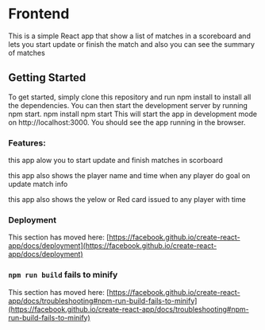 
# Frontend 
This is a simple React app that show a list of matches in a scoreboard and lets you start update or finish the match and also you can see the summary of matches 

## Getting Started
To get started, simply clone this repository and run npm install to install all the dependencies. You can then start the development server by running npm start.
npm install
npm start
This will start the app in development mode on http://localhost:3000. You should see the app running in the browser.

### Features:
this app alow you to start update and finish matches in scorboard

this app also shows the player name and time when any player do goal on update match info

this app also shows the yelow or Red card issued to any player with time 

### Deployment

This section has moved here: [https://facebook.github.io/create-react-app/docs/deployment](https://facebook.github.io/create-react-app/docs/deployment)

### `npm run build` fails to minify

This section has moved here: [https://facebook.github.io/create-react-app/docs/troubleshooting#npm-run-build-fails-to-minify](https://facebook.github.io/create-react-app/docs/troubleshooting#npm-run-build-fails-to-minify)
